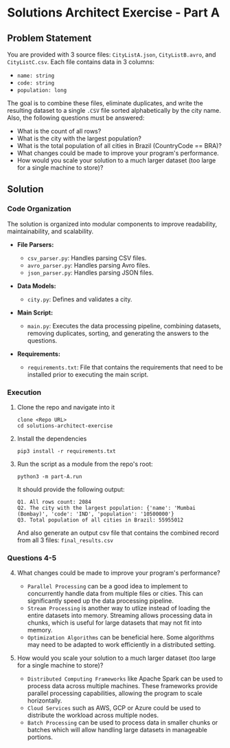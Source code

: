 # Solutions Architect Exercise - Part A

## Problem Statement

You are provided with 3 source files: `CityListA.json`, `CityListB.avro`, and `CityListC.csv`. Each file contains data in 3 columns:

- `name: string`
- `code: string`
- `population: long`

The goal is to combine these files, eliminate duplicates, and write the resulting dataset to a single `.CSV` file sorted alphabetically by the city name. Also, the following questions must be answered:
 - What is the count of all rows?
 - What is the city with the largest population?
 - What is the total population of all cities in Brazil (CountryCode == BRA)?
 - What changes could be made to improve your program's performance.
 - How would you scale your solution to a much larger dataset (too large for a single machine to store)?

## Solution

### Code Organization

The solution is organized into modular components to improve readability, maintainability, and scalability.

- **File Parsers:**
  - `csv_parser.py`: Handles parsing CSV files.
  - `avro_parser.py`: Handles parsing Avro files.
  - `json_parser.py`: Handles parsing JSON files.

- **Data Models:**
  - `city.py`: Defines and validates a city.

- **Main Script:**
  - `main.py`: Executes the data processing pipeline, combining datasets, removing duplicates, sorting, and generating the answers to the questions.

- **Requirements:**
  - `requirements.txt`: File that contains the requirements that need to be installed prior to executing the main script.

### Execution

1. Clone the repo and navigate into it
    ```
    clone <Repo URL>
    cd solutions-architect-exercise
    ```
2. Install the dependencies
    ```
    pip3 install -r requirements.txt
    ```
3. Run the script as a module from the repo's root:
    ```
    python3 -m part-A.run
    ```

    It should provide the following output:
    ```
    Q1. All rows count: 2084
    Q2. The city with the largest population: {'name': 'Mumbai (Bombay)', 'code': 'IND', 'population': '10500000'}
    Q3. Total population of all cities in Brazil: 55955012
    ```

    And also generate an output csv file that contains the combined record from all 3 files: `final_results.csv`


### Questions 4-5
4. What changes could be made to improve your program's performance?

    - `Parallel Processing` can be a good idea to implement to concurrently handle data from multiple files or cities. This can significantly speed up the data processing pipeline.
    - `Stream Processing` is another way to utlize instead of loading the entire datasets into memory. Streaming allows processing data in chunks, which is useful for large datasets that may not fit into memory.
    - `Optimization Algorithms` can be beneficial here. Some algorithms may need to be adapted to work efficiently in a distributed setting.
5. How would you scale your solution to a much larger dataset (too large for a single machine to store)?
    - `Distributed Computing Frameworks` like Apache Spark can be used to process data across multiple machines. These frameworks provide parallel processing capabilities, allowing the program to scale horizontally.
    - `Cloud Services` such as AWS, GCP or Azure could be used to distribute the workload across multiple nodes.
    - `Batch Processing` can be used to process data in smaller chunks or batches which will allow handling large datasets in manageable portions.
    

 

